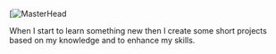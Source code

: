 [![MasterHead](https://cdn.dribbble.com/users/1059583/screenshots/4171367/coding-freak.gif)

When I start to learn something new then I create some short projects based on my knowledge and to enhance my skills.
